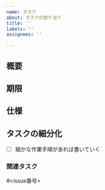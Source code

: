 ```yaml
---
name: タスク
about: タスクの割り当て
title: ''
labels: ''
assignees: ''

---
```


## 概要

## 期限

## 仕様

## タスクの細分化
- [ ] 細かな作業手順があれば書いていく

### 関連タスク
#<issue番号>
